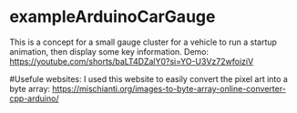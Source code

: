 # exampleArduinoCarGauge
This is a concept for a small gauge cluster for a vehicle to run a startup animation, then display some key information.
Demo: https://youtube.com/shorts/baLT4DZalY0?si=YO-U3Vz72wfoiziV 

#Usefule websites:
I used this website to easily convert the pixel art into a byte array: https://mischianti.org/images-to-byte-array-online-converter-cpp-arduino/
